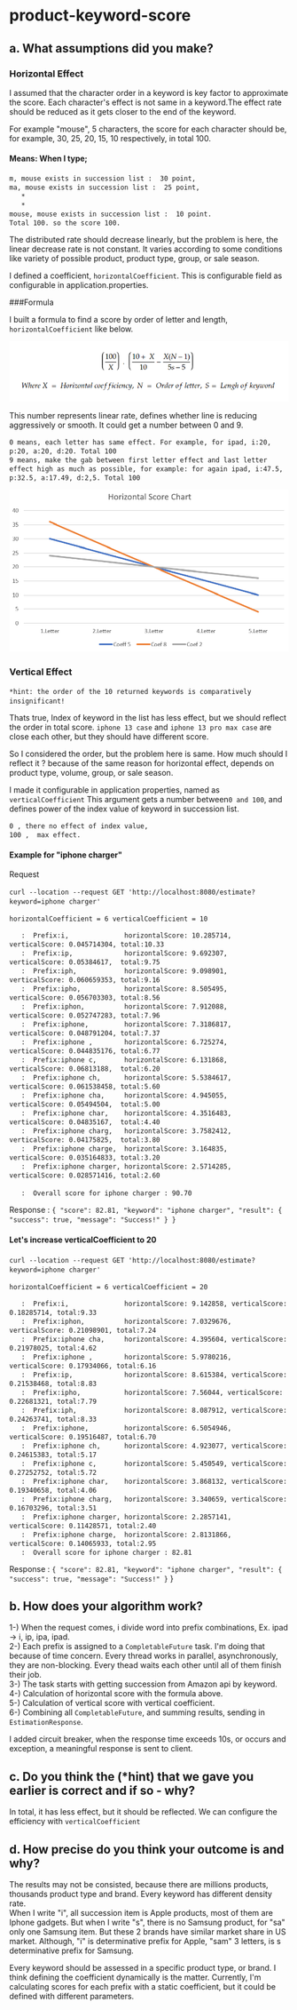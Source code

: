 
# product-keyword-score


## a. What assumptions did you make?

### Horizontal Effect

I assumed that the character order in a keyword is key factor to approximate the score. Each character's effect is not same in a keyword.The effect rate should be reduced as it gets closer to the end of the keyword.

For example "mouse", 5 characters, the score for each character should be, for example,  30, 25, 20, 15, 10 respectively, in total 100.

#### Means: When I type; <br/>


```http
m, mouse exists in succession list :  30 point,           
ma, mouse exists in succession list :  25 point,
   *
   *
mouse, mouse exists in succession list :  10 point.
Total 100. so the score 100.
```

The distributed rate should decrease linearly, but the problem is here, the linear decrease rate is not constant.
It varies according to some conditions like variety of possible product, product type, group, or sale season.

I defined a coefficient, `horizontalCoefficient`.   This is configurable field as configurable in application.properties.

###Formula

I built a formula to find a score by order of letter and length, `horizontalCoefficient` like below.

![](formula.png)


This number represents linear rate, defines whether line is reducing aggressively or smooth. It could get a number between 0 and 9.
```http
0 means, each letter has same effect. For example, for ipad, i:20, p:20, a:20, d:20. Total 100
9 means, make the gab between first letter effect and last letter effect high as much as possible, for example: for again ipad, i:47.5, p:32.5, a:17.49, d:2,5. Total 100
```
![](chart.png)


### Vertical Effect

`*hint: the order of the 10 returned keywords is comparatively insignificant!
`

Thats true, Index of keyword in the list has less effect, but we should reflect the order in total score.  `iphone 13 case` and `iphone 13 pro max case` are close each other, but they should have different score.   

So I  considered the order, but the problem here is same. How much should I reflect it ?  because of the same reason for  horizontal effect, depends on  product type, volume, group, or sale season.  

I made it configurable in application properties, named as `verticalCoefficient`
This argument gets a number between` 0 and 100 `, and defines power of the index value of keyword in succession list. 

```http
0 , there no effect of index value, 
100 ,  max effect. 
```

#### Example for "iphone charger" 
Request

`curl --location --request GET 'http://localhost:8080/estimate?keyword=iphone charger'`

`horizontalCoefficient = 6
verticalCoefficient = 10`

       :  Prefix:i,              horizontalScore: 10.285714, verticalScore: 0.045714304, total:10.33
	   :  Prefix:ip,             horizontalScore: 9.692307,  verticalScore: 0.05384617,  total:9.75
       :  Prefix:iph,            horizontalScore: 9.098901,  verticalScore: 0.060659353, total:9.16
	   :  Prefix:ipho,           horizontalScore: 8.505495,  verticalScore: 0.056703303, total:8.56
	   :  Prefix:iphon,          horizontalScore: 7.912088,  verticalScore: 0.052747283, total:7.96
       :  Prefix:iphone,         horizontalScore: 7.3186817, verticalScore: 0.048791204, total:7.37
       :  Prefix:iphone ,        horizontalScore: 6.725274,  verticalScore: 0.044835176, total:6.77
       :  Prefix:iphone c,       horizontalScore: 6.131868,  verticalScore: 0.06813188,  total:6.20
       :  Prefix:iphone ch,      horizontalScore: 5.5384617, verticalScore: 0.061538458, total:5.60
	   :  Prefix:iphone cha,     horizontalScore: 4.945055,  verticalScore: 0.05494504,  total:5.00
	   :  Prefix:iphone char,    horizontalScore: 4.3516483, verticalScore: 0.04835167,  total:4.40
       :  Prefix:iphone charg,   horizontalScore: 3.7582412, verticalScore: 0.04175825,  total:3.80
       :  Prefix:iphone charge,  horizontalScore: 3.164835,  verticalScore: 0.035164833, total:3.20
       :  Prefix:iphone charger, horizontalScore: 2.5714285, verticalScore: 0.028571416, total:2.60

       :  Overall score for iphone charger : 90.70 

Response : 
`{
"score": 82.81,
"keyword": "iphone charger",
"result": {
"success": true,
"message": "Success!"
}
}`



#### **Let's increase verticalCoefficient to 20**

`curl --location --request GET 'http://localhost:8080/estimate?keyword=iphone charger'`

`horizontalCoefficient = 6
verticalCoefficient = 20`

       :  Prefix:i,              horizontalScore: 9.142858, verticalScore: 0.18285714, total:9.33
       :  Prefix:iphon,          horizontalScore: 7.0329676, verticalScore: 0.21098901, total:7.24
       :  Prefix:iphone cha,     horizontalScore: 4.395604, verticalScore: 0.21978025, total:4.62
       :  Prefix:iphone ,        horizontalScore: 5.9780216, verticalScore: 0.17934066, total:6.16
       :  Prefix:ip,             horizontalScore: 8.615384, verticalScore: 0.21538468, total:8.83
       :  Prefix:ipho,           horizontalScore: 7.56044, verticalScore: 0.22681321, total:7.79
       :  Prefix:iph,            horizontalScore: 8.087912, verticalScore: 0.24263741, total:8.33
       :  Prefix:iphone,         horizontalScore: 6.5054946, verticalScore: 0.19516487, total:6.70
       :  Prefix:iphone ch,      horizontalScore: 4.923077, verticalScore: 0.24615383, total:5.17
       :  Prefix:iphone c,       horizontalScore: 5.450549, verticalScore: 0.27252752, total:5.72
       :  Prefix:iphone char,    horizontalScore: 3.868132, verticalScore: 0.19340658, total:4.06
       :  Prefix:iphone charg,   horizontalScore: 3.340659, verticalScore: 0.16703296, total:3.51
       :  Prefix:iphone charger, horizontalScore: 2.2857141, verticalScore: 0.11428571, total:2.40
       :  Prefix:iphone charge,  horizontalScore: 2.8131866, verticalScore: 0.14065933, total:2.95
       :  Overall score for iphone charger : 82.81

Response : `{
"score": 82.81,
"keyword": "iphone charger",
"result": {
"success": true,
"message": "Success!"
}`
}


## b. How does your algorithm work?

1-) When the request comes, i divide word into prefix combinations, Ex. ipad -> i, ip, ipa, ipad. <br/>
2-) Each prefix is assigned to a `CompletableFuture` task. I'm doing that because of time concern. Every thread works in parallel, asynchronously, they are non-blocking. 
Every thead waits each other until all of them finish their job. <br/>
3-) The task starts with getting succession from Amazon api by keyword. <br/>
4-) Calculation of horizontal score with the formula above.  <br/>
5-) Calculation of vertical score with vertical coefficient. <br/>
6-) Combining all `CompletableFuture`, and summing results, sending in `EstimationResponse`.<br/>

I added circuit breaker, when the response time exceeds 10s, or occurs and exception, a meaningful response is sent to client.   

## c. Do you think the (*hint) that we gave you earlier is correct and if so - why?
In total, it has less effect, but it should be reflected. We can configure the efficiency with  `verticalCoefficient`


## d. How precise do you think your outcome is and why?

The results may not be consisted, because there are millions products, thousands product type and brand. Every keyword has different density rate.  
When I write "i", all succession item is Apple products, most of them are Iphone gadgets. But when I write "s", there is no Samsung product, for "sa" only one Samsung item. But these 2 brands have similar market share in US market. 
Although, "i" is determinative prefix for Apple, "sam" 3 letters, is s determinative prefix for Samsung. 

Every keyword should be assessed in a specific product type, or brand.
I think defining the coefficient dynamically is the matter. Currently, I'm calculating scores for each prefix with a static coefficient, but it could be defined with different parameters. 



